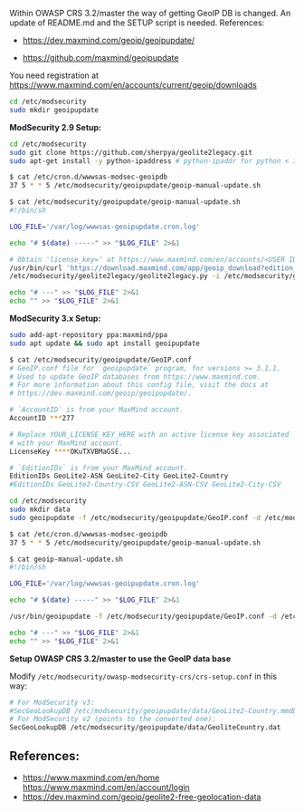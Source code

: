 Within OWASP CRS 3.2/master the way of getting GeoIP DB is changed. An update of README.md and the SETUP script is needed. References:

* https://dev.maxmind.com/geoip/geoipupdate/

* https://github.com/maxmind/geoipupdate
   
You need registration at https://www.maxmind.com/en/accounts/current/geoip/downloads
   
````bash
cd /etc/modsecurity
sudo mkdir geoipupdate
````
   

**ModSecurity 2.9 Setup:**

````bash
cd /etc/modsecurity
sudo git clone https://github.com/sherpya/geolite2legacy.git
sudo apt-get install -y python-ipaddress # python-ipaddr for python < 3.2 
````

````bash
$ cat /etc/cron.d/wwwsas-modsec-geoipdb
37 5 * * 5 /etc/modsecurity/geoipupdate/geoip-manual-update.sh
````

````bash
$ cat /etc/modsecurity/geoipupdate/geoip-manual-update.sh
#!/bin/sh

LOG_FILE='/var/log/wwwsas-geoipupdate.cron.log'

echo "# $(date) -----" >> "$LOG_FILE" 2>&1

# Obtain 'license_key=' at https://www.maxmind.com/en/accounts/<USER ID>/geoip/downloads
/usr/bin/curl 'https://download.maxmind.com/app/geoip_download?edition_id=GeoLite2-Country-CSV&license_key=YOUR_LICENSE_KEY&suffix=zip' --output '/etc/modsecurity/geoipupdate/data/GeoLite2-Country-CSV.zip' >> "$LOG_FILE" 2>&1
/etc/modsecurity/geolite2legacy/geolite2legacy.py -i /etc/modsecurity/geoipupdate/data/GeoLite2-Country-CSV.zip -o /etc/modsecurity/geoipupdate/data/GeoliteCountry.dat >> "$LOG_FILE" 2>&1

echo "# ---" >> "$LOG_FILE" 2>&1
echo "" >> "$LOG_FILE" 2>&1
````

**ModSecurity 3.x Setup:**

````bash
sudo add-apt-repository ppa:maxmind/ppa
sudo apt update && sudo apt install geoipupdate
````
    
````bash
$ cat /etc/modsecurity/geoipupdate/GeoIP.conf 
# GeoIP.conf file for `geoipupdate` program, for versions >= 3.1.1.
# Used to update GeoIP databases from https://www.maxmind.com.
# For more information about this config file, visit the docs at
# https://dev.maxmind.com/geoip/geoipupdate/.

# `AccountID` is from your MaxMind account.
AccountID ***277

# Replace YOUR_LICENSE_KEY_HERE with an active license key associated 
# with your MaxMind account.
LicenseKey ****OKuTXVBMaGSE...

# `EditionIDs` is from your MaxMind account.
EditionIDs GeoLite2-ASN GeoLite2-City GeoLite2-Country
#EditionIDs GeoLite2-Country-CSV GeoLite2-ASN-CSV GeoLite2-City-CSV
````

````bash
cd /etc/modsecurity
sudo mkdir data
sudo geoipupdate -f /etc/modsecurity/geoipupdate/GeoIP.conf -d /etc/modsecurity/geoipupdate/data/
````

````bash
$ cat /etc/cron.d/wwwsas-modsec-geoipdb
37 5 * * 5 /etc/modsecurity/geoipupdate/geoip-manual-update.sh
````

````bash
$ cat geoip-manual-update.sh 
#!/bin/sh

LOG_FILE='/var/log/wwwsas-geoipupdate.cron.log'

echo "# $(date) -----" >> "$LOG_FILE" 2>&1

/usr/bin/geoipupdate -f /etc/modsecurity/geoipupdate/GeoIP.conf -d /etc/modsecurity/geoipupdate/data/ >> "$LOG_FILE" 2>&1

echo "# ---" >> "$LOG_FILE" 2>&1
echo "" >> "$LOG_FILE" 2>&1
````

**Setup OWASP CRS 3.2/master to use the GeoIP data base**

Modify `/etc/modsecurity/owasp-modsecurity-crs/crs-setup.conf` in this way:

````bash
# For ModSecurity v3:
#SecGeoLookupDB /etc/modsecurity/geoipupdate/data/GeoLite2-Country.mmdb
# For ModSecurity v2 (points to the converted one):
SecGeoLookupDB /etc/modsecurity/geoipupdate/data/GeoliteCountry.dat
````

## References:

* https://www.maxmind.com/en/home
https://www.maxmind.com/en/account/login
* https://dev.maxmind.com/geoip/geolite2-free-geolocation-data